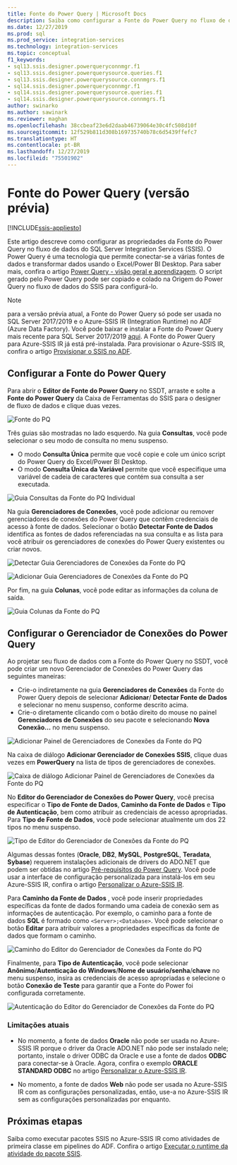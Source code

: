 ```yaml
---
title: Fonte do Power Query | Microsoft Docs
description: Saiba como configurar a Fonte do Power Query no fluxo de dados do SQL Server Integration Services
ms.date: 12/27/2019
ms.prod: sql
ms.prod_service: integration-services
ms.technology: integration-services
ms.topic: conceptual
f1_keywords:
- sql13.ssis.designer.powerqueryconnmgr.f1
- sql13.ssis.designer.powerquerysource.queries.f1
- sql13.ssis.designer.powerquerysource.connmgrs.f1
- sql14.ssis.designer.powerqueryconnmgr.f1
- sql14.ssis.designer.powerquerysource.queries.f1
- sql14.ssis.designer.powerquerysource.connmgrs.f1
author: swinarko
ms.author: sawinark
ms.reviewer: maghan
ms.openlocfilehash: 38ccbeaf23e6d2daab46739064e30c4fc508d10f
ms.sourcegitcommit: 12f529b811d308b169735740b78c6d5439ffefc7
ms.translationtype: HT
ms.contentlocale: pt-BR
ms.lasthandoff: 12/27/2019
ms.locfileid: "75501902"
---
```

# <a name="power-query-source-preview"></a>Fonte do Power Query (versão prévia)

[!INCLUDE[ssis-appliesto](../../includes/ssis-appliesto-ssvrpluslinux-asdb-asdw-xxx.md)]

Este artigo descreve como configurar as propriedades da Fonte do Power Query no fluxo de dados do SQL Server Integration Services (SSIS). O Power Query é uma tecnologia que permite conectar-se a várias fontes de dados e transformar dados usando o Excel/Power BI Desktop. Para saber mais, confira o artigo [Power Query - visão geral e aprendizagem](https://support.office.com/article/power-query-overview-and-learning-ed614c81-4b00-4291-bd3a-55d80767f81d). O script gerado pelo Power Query pode ser copiado e colado na Origem do Power Query no fluxo de dados do SSIS para configurá-lo.
  
> [!NOTE]
> para a versão prévia atual, a Fonte do Power Query só pode ser usada no SQL Server 2017/2019 e o Azure-SSIS IR (Integration Runtime) no ADF (Azure Data Factory). Você pode baixar e instalar a Fonte do Power Query mais recente para SQL Server 2017/2019 [aqui](https://www.microsoft.com/download/details.aspx?id=100619). A Fonte do Power Query para Azure-SSIS IR já está pré-instalada. Para provisionar o Azure-SSIS IR, confira o artigo [Provisionar o SSIS no ADF](https://docs.microsoft.com/azure/data-factory/tutorial-deploy-ssis-packages-azure).

## <a name="configure-the-power-query-source"></a>Configurar a Fonte do Power Query

Para abrir o **Editor de Fonte do Power Query** no SSDT, arraste e solte a **Fonte do Power Query** da Caixa de Ferramentas do SSIS para o designer de fluxo de dados e clique duas vezes.  

![Fonte do PQ](media/power-query-source/pq-source.png)

Três guias são mostradas no lado esquerdo. Na guia **Consultas**, você pode selecionar o seu modo de consulta no menu suspenso.
-   O modo **Consulta Única** permite que você copie e cole um único script do Power Query do Excel/Power BI Desktop.
-   O modo **Consulta Única da Variável** permite que você especifique uma variável de cadeia de caracteres que contém sua consulta a ser executada.

![Guia Consultas da Fonte do PQ Individual](media/power-query-source/pq-source-queries-tab-single.png)

Na guia **Gerenciadores de Conexões**, você pode adicionar ou remover gerenciadores de conexões do Power Query que contêm credenciais de acesso à fonte de dados. Selecionar o botão **Detectar Fonte de Dados** identifica as fontes de dados referenciadas na sua consulta e as lista para você atribuir os gerenciadores de conexões do Power Query existentes ou criar novos.

![Detectar Guia Gerenciadores de Conexões da Fonte do PQ](media/power-query-source/pq-source-connection-managers-tab-detect.png)

![Adicionar Guia Gerenciadores de Conexões da Fonte do PQ](media/power-query-source/pq-source-connection-managers-tab-add.png)

Por fim, na guia **Colunas**, você pode editar as informações da coluna de saída.

![Guia Colunas da Fonte do PQ](media/power-query-source/pq-source-columns-tab.png)

## <a name="configure-the-power-query-connection-manager"></a>Configurar o Gerenciador de Conexões do Power Query

Ao projetar seu fluxo de dados com a Fonte do Power Query no SSDT, você pode criar um novo Gerenciador de Conexões do Power Query das seguintes maneiras:
- Crie-o indiretamente na guia **Gerenciadores de Conexões** da Fonte do Power Query depois de selecionar **Adicionar**/ **Detectar Fonte de Dados** e selecionar **<New connection...>** no menu suspenso, conforme descrito acima.
- Crie-o diretamente clicando com o botão direito do mouse no painel **Gerenciadores de Conexões** do seu pacote e selecionando **Nova Conexão...**  no menu suspenso.

![Adicionar Painel de Gerenciadores de Conexões da Fonte do PQ](media/power-query-source/pq-source-connection-managers-panel-add.png)

Na caixa de diálogo **Adicionar Gerenciador de Conexões SSIS**, clique duas vezes em **PowerQuery** na lista de tipos de gerenciadores de conexões.

![Caixa de diálogo Adicionar Painel de Gerenciadores de Conexões da Fonte do PQ](media/power-query-source/pq-source-connection-managers-panel-add-dialog.png)

No **Editor do Gerenciador de Conexões do Power Query**, você precisa especificar o **Tipo de Fonte de Dados**, **Caminho da Fonte de Dados** e **Tipo de Autenticação**, bem como atribuir as credenciais de acesso apropriadas. Para **Tipo de Fonte de Dados**, você pode selecionar atualmente um dos 22 tipos no menu suspenso.

![Tipo de Editor do Gerenciador de Conexões da Fonte do PQ](media/power-query-source/pq-source-connection-manager-editor-kind.png)

Algumas dessas fontes (**Oracle**, **DB2**, **MySQL**, **PostgreSQL**, **Teradata**, **Sybase**) requerem instalações adicionais de drivers do ADO.NET que podem ser obtidas no artigo [Pré-requisitos do Power Query](https://support.office.com/article/data-source-prerequisites-power-query-6062cf52-c764-45d0-a1c6-fbf8fc05b05a). Você pode usar a interface de configuração personalizada para instalá-los em seu Azure-SSIS IR, confira o artigo [Personalizar o Azure-SSIS IR](https://docs.microsoft.com/azure/data-factory/how-to-configure-azure-ssis-ir-custom-setup).

Para **Caminho da Fonte de Dados** , você pode inserir propriedades específicas da fonte de dados formando uma cadeia de conexão sem as informações de autenticação. Por exemplo, o caminho para a fonte de dados **SQL** é formado como `<Server>;<Database>`. Você pode selecionar o botão **Editar** para atribuir valores a propriedades específicas da fonte de dados que formam o caminho.

![Caminho do Editor do Gerenciador de Conexões da Fonte do PQ](media/power-query-source/pq-source-connection-manager-editor-path.png)

Finalmente, para **Tipo de Autenticação**, você pode selecionar **Anônimo**/**Autenticação do Windows**/**Nome de usuário/senha**/**chave** no menu suspenso, insira as credenciais de acesso apropriadas e selecione o botão **Conexão de Teste** para garantir que a Fonte do Power foi configurada corretamente.

![Autenticação do Editor do Gerenciador de Conexões da Fonte do PQ](media/power-query-source/pq-source-connection-manager-editor-authentication.png)

### <a name="current-limitations"></a>Limitações atuais

-   No momento, a fonte de dados **Oracle** não pode ser usada no Azure-SSIS IR porque o driver da Oracle ADO.NET não pode ser instalado nele; portanto, instale o driver ODBC da Oracle e use a fonte de dados **ODBC** para conectar-se à Oracle. Agora, confira o exemplo **ORACLE STANDARD ODBC** no artigo [Personalizar o Azure-SSIS IR](https://docs.microsoft.com/azure/data-factory/how-to-configure-azure-ssis-ir-custom-setup).

-   No momento, a fonte de dados **Web** não pode ser usada no Azure-SSIS IR com as configurações personalizadas, então, use-a no Azure-SSIS IR sem as configurações personalizadas por enquanto.

## <a name="next-steps"></a>Próximas etapas
Saiba como executar pacotes SSIS no Azure-SSIS IR como atividades de primeira classe em pipelines do ADF. Confira o artigo [Executar o runtime da atividade do pacote SSIS](https://docs.microsoft.com/azure/data-factory/how-to-invoke-ssis-package-ssis-activity).
